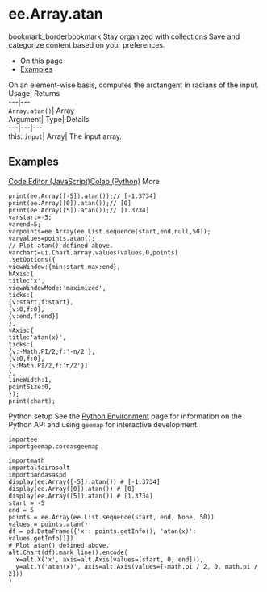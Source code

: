  
#  ee.Array.atan 
bookmark_borderbookmark Stay organized with collections  Save and categorize content based on your preferences.
  * On this page
  * [Examples](https://developers.google.com/earth-engine/apidocs/ee-array-atan#examples)


On an element-wise basis, computes the arctangent in radians of the input. 
Usage| Returns  
---|---  
`Array.atan()`| Array  
Argument| Type| Details  
---|---|---  
this: `input`| Array| The input array.  
## Examples
[Code Editor (JavaScript)](https://developers.google.com/earth-engine/apidocs/ee-array-atan#code-editor-javascript-sample)[Colab (Python)](https://developers.google.com/earth-engine/apidocs/ee-array-atan#colab-python-sample) More
```
print(ee.Array([-5]).atan());// [-1.3734]
print(ee.Array([0]).atan());// [0]
print(ee.Array([5]).atan());// [1.3734]
varstart=-5;
varend=5;
varpoints=ee.Array(ee.List.sequence(start,end,null,50));
varvalues=points.atan();
// Plot atan() defined above.
varchart=ui.Chart.array.values(values,0,points)
.setOptions({
viewWindow:{min:start,max:end},
hAxis:{
title:'x',
viewWindowMode:'maximized',
ticks:[
{v:start,f:start},
{v:0,f:0},
{v:end,f:end}]
},
vAxis:{
title:'atan(x)',
ticks:[
{v:-Math.PI/2,f:'-π/2'},
{v:0,f:0},
{v:Math.PI/2,f:'π/2'}]
},
lineWidth:1,
pointSize:0,
});
print(chart);
```
Python setup
See the [ Python Environment](https://developers.google.com/earth-engine/guides/python_install) page for information on the Python API and using `geemap` for interactive development.
```
importee
importgeemap.coreasgeemap
```
```
importmath
importaltairasalt
importpandasaspd
display(ee.Array([-5]).atan()) # [-1.3734]
display(ee.Array([0]).atan()) # [0]
display(ee.Array([5]).atan()) # [1.3734]
start = -5
end = 5
points = ee.Array(ee.List.sequence(start, end, None, 50))
values = points.atan()
df = pd.DataFrame({'x': points.getInfo(), 'atan(x)': values.getInfo()})
# Plot atan() defined above.
alt.Chart(df).mark_line().encode(
  x=alt.X('x', axis=alt.Axis(values=[start, 0, end])),
  y=alt.Y('atan(x)', axis=alt.Axis(values=[-math.pi / 2, 0, math.pi / 2]))
)
```

